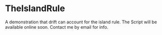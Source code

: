 # TheIslandRule
A demonstration that drift can account for the island rule.
The Script will be available online soon. Contact me by email for info.
